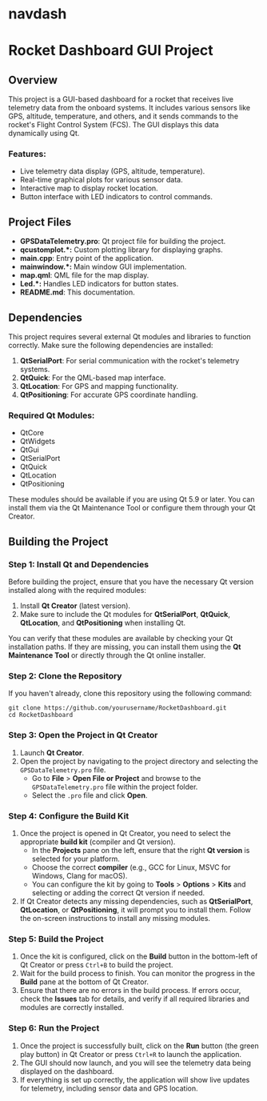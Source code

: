 # navdash
# Rocket Dashboard GUI Project

## Overview

This project is a GUI-based dashboard for a rocket that receives live telemetry data from the onboard systems. It includes various sensors like GPS, altitude, temperature, and others, and it sends commands to the rocket's Flight Control System (FCS). The GUI displays this data dynamically using Qt.

### Features:
- Live telemetry data display (GPS, altitude, temperature).
- Real-time graphical plots for various sensor data.
- Interactive map to display rocket location.
- Button interface with LED indicators to control commands.

## Project Files

- **GPSDataTelemetry.pro**: Qt project file for building the project.
- **qcustomplot.*:** Custom plotting library for displaying graphs.
- **main.cpp**: Entry point of the application.
- **mainwindow.*:** Main window GUI implementation.
- **map.qml**: QML file for the map display.
- **Led.*:** Handles LED indicators for button states.
- **README.md**: This documentation.

## Dependencies

This project requires several external Qt modules and libraries to function correctly. Make sure the following dependencies are installed:

1. **QtSerialPort**: For serial communication with the rocket's telemetry systems.
2. **QtQuick**: For the QML-based map interface.
3. **QtLocation**: For GPS and mapping functionality.
4. **QtPositioning**: For accurate GPS coordinate handling.

### Required Qt Modules:
- QtCore
- QtWidgets
- QtGui
- QtSerialPort
- QtQuick
- QtLocation
- QtPositioning

These modules should be available if you are using Qt 5.9 or later. You can install them via the Qt Maintenance Tool or configure them through your Qt Creator.

## Building the Project

### Step 1: Install Qt and Dependencies

Before building the project, ensure that you have the necessary Qt version installed along with the required modules:

1. Install **Qt Creator** (latest version).
2. Make sure to include the Qt modules for **QtSerialPort**, **QtQuick**, **QtLocation**, and **QtPositioning** when installing Qt.

You can verify that these modules are available by checking your Qt installation paths. If they are missing, you can install them using the **Qt Maintenance Tool** or directly through the Qt online installer.

### Step 2: Clone the Repository

If you haven't already, clone this repository using the following command:

```
git clone https://github.com/yourusername/RocketDashboard.git
cd RocketDashboard
```


### Step 3: Open the Project in Qt Creator

1. Launch **Qt Creator**.
2. Open the project by navigating to the project directory and selecting the `GPSDataTelemetry.pro` file.
   - Go to **File** > **Open File or Project** and browse to the `GPSDataTelemetry.pro` file within the project folder.
   - Select the `.pro` file and click **Open**.

### Step 4: Configure the Build Kit

1. Once the project is opened in Qt Creator, you need to select the appropriate **build kit** (compiler and Qt version).
   - In the **Projects** pane on the left, ensure that the right **Qt version** is selected for your platform.
   - Choose the correct **compiler** (e.g., GCC for Linux, MSVC for Windows, Clang for macOS).
   - You can configure the kit by going to **Tools** > **Options** > **Kits** and selecting or adding the correct Qt version if needed.
2. If Qt Creator detects any missing dependencies, such as **QtSerialPort**, **QtLocation**, or **QtPositioning**, it will prompt you to install them. Follow the on-screen instructions to install any missing modules.

### Step 5: Build the Project

1. Once the kit is configured, click on the **Build** button in the bottom-left of Qt Creator or press `Ctrl+B` to build the project.
2. Wait for the build process to finish. You can monitor the progress in the **Build** pane at the bottom of Qt Creator.
3. Ensure that there are no errors in the build process. If errors occur, check the **Issues** tab for details, and verify if all required libraries and modules are correctly installed.

### Step 6: Run the Project

1. Once the project is successfully built, click on the **Run** button (the green play button) in Qt Creator or press `Ctrl+R` to launch the application.
2. The GUI should now launch, and you will see the telemetry data being displayed on the dashboard.
3. If everything is set up correctly, the application will show live updates for telemetry, including sensor data and GPS location.
